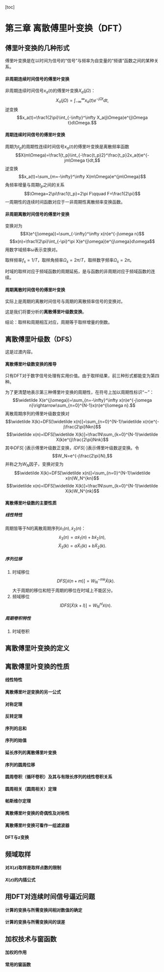 [toc]
# 第三章 离散傅里叶变换（DFT）
## 傅里叶变换的几种形式
傅里叶变换是在以时间为信号的“信号”与频率为自变量的“频谱”函数之间的某种关系。
#### 非周期连续时间信号的傅里叶变换
非周期连续时间信号$x_a(t)$的傅里叶变换$X_a(j\Omega)$：$$X_a(j\Omega)=\int_{-\infty}^\infty x_a(t)e^{-j\Omega t}dt,$$逆变换$$x_a(t)=\frac1{2\pi}\int_{-\infty}^\infty X_a(j\Omega)e^{j\Omega t}d\Omega.$$
#### 周期连续时间信号的傅里叶变换
周期为$t_p$的周期性连续时间信号$x_a(t)$的傅里叶变换是离散频率函数$$X(m\Omega)=\frac1{t_p}\int_{-\frac{t_p}2}^\frac{t_p}2x_a(t)e^{-jm\Omega t}dt,$$逆变换$$x_a(t)=\sum_{m=-\infty}^\infty X(m\Omega)e^{jm\Omega}$$角频率增量与周期$t_p$之间的关系$$\Omega=2\pi\frac1{t_p}=2\pi F\qquad F=\frac1{2\pi}$$一周期性的连续时间函数对应于一非周期性离散频率变换函数。
#### 非周期离散时间信号的傅里叶变换
变换对为$$X(e^{j\omega})=\sum_{-\infty}^\infty x(n)e^{-j\omega n}$$$$x(n)=\frac1{2\pi}\int_{-\pi}^\pi X(e^{j\omega})e^{j\omega}d\omega$$用数字域频率$\omega$表示变换对。

取样频率$f_s=1/T$，取样角频率$\Omega_s=2\pi/T$，取样数字频率$\Omega_s=2\pi$。

时域的取样对应于频域函数的周期延拓，是与函数的非周期对应于频域函数的连续。
#### 周期离散时间信号的傅里叶变换
实际上是周期的离散时间信号与周期的离散频率信号的变换对。

这是我们将要分析的**离散傅里叶级数变换**。

结论：取样和周期相互对应，周期等于取样增量的倒数。
## 离散傅里叶级数（DFS）
这是过渡内容。
#### 离散傅里叶级数变换的推导
只有DFT对于数字信号处理有实用价值。由于取样结果，前三种形式都能变为第四种。

为了更清楚地表示第三种傅里叶变换的周期性，在符号上加以周期性标识“$\sim$”：$$\widetilde X(e^{j\omega})=\sum_{n=-\infty}^\infty x(n)e^{-j\omega n}\rightarrow\sum_{n=0}^{N-1}x(n)e^{i\omega n}.$$离散周期序列的傅里叶级数变换对$$\widetilde X(k)=DFS[\widetilde x(n)]=\sum_{n=0}^{N-1}\widetilde x(n)e^{-j\frac{2\pi}Nkn}$$$$\widetilde x(n)=IDFS[\widetilde X(k)]=\frac1N\sum_{k=0}^{N-1}\widetilde X(k)e^{j\frac{2\pi}Nnk}$$其中$DFS[\cdot]$表示傅里叶级数正变换，$IDFS[\cdot]$表示傅里叶级数逆变换。令$$W_N=e^{-j\frac{2\pi}N},$$并称之为$W_N$因子，变换对变为$$\widetilde X(k)=DFS[\widetilde x(n)]=\sum_{n=0}^{N-1}\widetilde x(n)W_N^{kn}$$$$\widetilde x(n)=IDFS[\widetilde X(k)]=\frac1N\sum_{k=0}^{N-1}\widetilde X(k)W_N^{nk}$$
#### 离散傅里叶级数的主要性质
##### 线性特性
周期皆等于N的离散周期序列$\widetilde x_1(n),\widetilde x_2(n)$：$$\widetilde x_3(n)=a\widetilde x_1(n)+b\widetilde x_2(n),$$$$\widetilde X_3(k)=a\widetilde X_1(k)+b\widetilde X_2(k).$$
##### 序列位移
1. 时域移位$$DFS[\widetilde x(n+m)]=W_N^{-mk}\widetilde X(k).$$大于周期的移位和短于周期的移位在时域上不能区分。
2. 频域移位$$IDFS[\widetilde X(k+l)]=W_N^{nl}\widetilde x(n).$$
##### 周期卷积特性
1. 时域卷积
## 离散傅里叶变换的定义
## 离散傅里叶变换的性质
#### 线性特性
#### 离散傅里叶逆变换的另一公式
#### 对称定理
#### 反转定理
#### 序列的总和
#### 序列的始值
#### 延长序列的离散傅里叶变换
#### 序列的圆周位移
#### 圆周卷积（循环卷积）及其与有限长序列的线性卷积关系
#### 圆周相关（圆周相关）定理
#### 帕斯维尔定理
#### 离散傅里叶变换的奇偶性及对称性
#### 离散傅里叶变换可看作一组滤波器
#### DFT与z变换
## 频域取样
#### 对$X(z)$取样是取样点数的限制
#### $X(z)$的内插公式
## 用DFT对连续时间信号逼近问题
#### 计算的变换与所需变换间相对数值的确定
#### 计算的变换与所需变换间的误差
## 加权技术与窗函数
#### 加权的作用
#### 常用的窗函数
